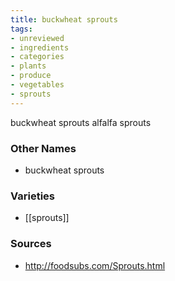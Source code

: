```yaml
---
title: buckwheat sprouts
tags:
- unreviewed
- ingredients
- categories
- plants
- produce
- vegetables
- sprouts
---
```

buckwheat sprouts alfalfa sprouts

### Other Names

* buckwheat sprouts

### Varieties

* [[sprouts]]

### Sources
* http://foodsubs.com/Sprouts.html
